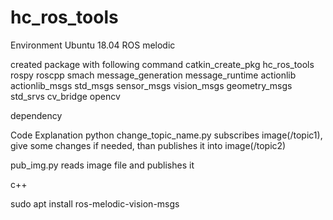 # hc_ros_tools
Environment
Ubuntu 18.04
ROS melodic


created package with following command
catkin_create_pkg hc_ros_tools rospy roscpp smach message_generation message_runtime actionlib actionlib_msgs std_msgs sensor_msgs vision_msgs geometry_msgs std_srvs cv_bridge opencv

dependency


Code Explanation
python
change_topic_name.py
subscribes image(/topic1), give some changes if needed, than publishes it into image(/topic2)

pub_img.py
reads image file and publishes it

c++


sudo apt install ros-melodic-vision-msgs


